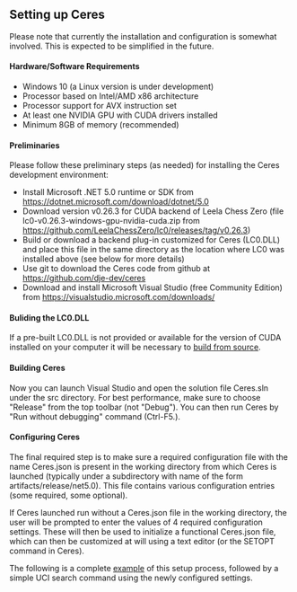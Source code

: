 ## Setting up Ceres

Please note that currently the installation and configuration is somewhat involved.
This is expected to be simplified in the future.

#### Hardware/Software Requirements
* Windows 10 (a Linux version is under development)
* Processor based on Intel/AMD x86 architecture
* Processor support for AVX instruction set
* At least one NVIDIA GPU with CUDA drivers installed
* Minimum 8GB of memory (recommended)

#### Preliminaries
Please follow these preliminary steps (as needed) for installing the Ceres development environment:
* Install Microsoft .NET 5.0 runtime or SDK from https://dotnet.microsoft.com/download/dotnet/5.0
* Download version v0.26.3 for CUDA backend of Leela Chess Zero (file lc0-v0.26.3-windows-gpu-nvidia-cuda.zip
 from https://github.com/LeelaChessZero/lc0/releases/tag/v0.26.3)
* Build or download a backend plug-in customized for Ceres (LC0.DLL) and 
 place this file in the same directory as the location where LC0 was installed above (see below for more details)
* Use git to download the Ceres code from github at https://github.com/dje-dev/ceres
* Download and install Microsoft Visual Studio (free Community Edition) from https://visualstudio.microsoft.com/downloads/

#### Buliding the LC0.DLL
If a pre-built LC0.DLL is not provided or available for the
version of CUDA installed on your computer it will be necessary to 
[build from source](BuildDLL.md).


#### Building Ceres
Now you can launch Visual Studio and open the solution file Ceres.sln under the src directory. 
For best performance, make sure to choose "Release" from the top toolbar (not "Debug").
You can then run Ceres by "Run without debugging" command (Ctrl-F5.).


#### Configuring Ceres
The final required step is to make sure a required configuration file with 
the name Ceres.json is present in the working directory from which Ceres is
launched (typically under a subdirectory with name of the form artifacts/release/net5.0).
This file contains various configuration entries (some required, some optional).

If Ceres launched run without a Ceres.json file in the working directory,
the user will be prompted to enter the values of 4 required configuration settings.
These will then be used to initialize a functional Ceres.json file, which 
can then be customized at will using a text editor (or the SETOPT command in Ceres).

The following is a complete [example](SetupExample.png) of this setup process, followed by a 
simple UCI search command using the newly configured settings.


